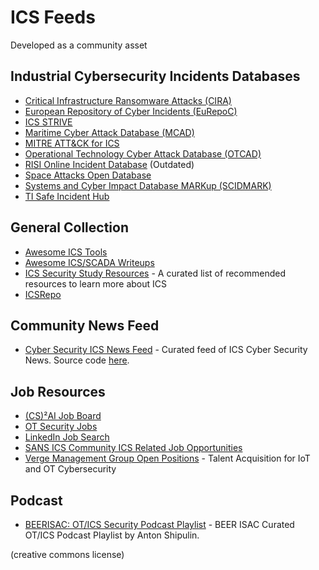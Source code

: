 # ICS Feeds

Developed as a community asset

## Industrial Cybersecurity Incidents Databases
- [Critical Infrastructure Ransomware Attacks (CIRA)](https://sites.temple.edu/care/cira/)
- [European Repository of Cyber Incidents (EuRepoC)](https://eurepoc.eu/table-view/)
- [ICS STRIVE](https://icsstrive.com) 
- [Maritime Cyber Attack Database (MCAD)](https://maritimecybersecurity.nl/)
- [MITRE ATT&CK for ICS](https://collaborate.mitre.org/attackics/index.php/Groups)
- [Operational Technology Cyber Attack Database (OTCAD)](https://github.com/SecuraBV/OTCAD)
- [RISI Online Incident Database](https://www.risidata.com) (Outdated)
- [Space Attacks Open Database](https://www.spacesecurity.info/en/space-attacks-open-database/)
- [Systems and Cyber Impact Database MARKup (SCIDMARK)](http://scidmark.com/)
- [TI Safe Incident Hub](https://hub.tisafe.com/)


## General Collection

- [Awesome ICS Tools](https://github.com/hslatman/awesome-industrial-control-system-security)
- [Awesome ICS/SCADA Writeups](https://github.com/neutrinoguy/awesome-ics-writeups)
- [ICS Security Study Resources](https://github.com/Ka0sKl0wN/ICS-Security-Study-Resources) - A curated list of recommended resources to learn more about ICS
- [ICSRepo](https://github.com/MDudek-ICS)

## Community News Feed

- [Cyber Security ICS News Feed](https://cyberics.github.io/News/news.html) - Curated feed of ICS Cyber Security News. Source code [here](https://github.com/CyberICS/CyberICS.github.io).

## Job Resources

- [(CS)²AI Job Board](https://www.cs2ai.org/jobs)
- [OT Security Jobs](https://otsecurityjobs.com/)
- [LinkedIn Job Search](https://www.linkedin.com/jobs/search/?geoId=92000000&keywords=Industrial%20ICS%20OT%20Security&location=Worldwide&refresh=true)
- [SANS ICS Community ICS Related Job Opportunities](https://ics-community.sans.org/category/ics-related-job-opportunities)
- [Verge Management Group Open Positions](https://vergemanagementgroup.com/open-positions/) - Talent Acquisition for IoT and OT Cybersecurity

## Podcast

- [BEERISAC: OT/ICS Security Podcast Playlist](https://www.listennotes.com/listen/beerisac-otics-security-podcast-playlist-j-G0QwC8Zsu/) - BEER ISAC Curated OT/ICS Podcast Playlist by Anton Shipulin.

(creative commons license)
